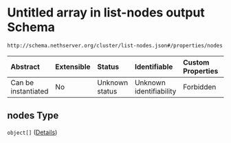 # Untitled array in list-nodes output Schema

```txt
http://schema.nethserver.org/cluster/list-nodes.json#/properties/nodes
```



| Abstract            | Extensible | Status         | Identifiable            | Custom Properties | Additional Properties | Access Restrictions | Defined In                                                          |
| :------------------ | :--------- | :------------- | :---------------------- | :---------------- | :-------------------- | :------------------ | :------------------------------------------------------------------ |
| Can be instantiated | No         | Unknown status | Unknown identifiability | Forbidden         | Allowed               | none                | [list-nodes.json\*](cluster/list-nodes.json "open original schema") |

## nodes Type

`object[]` ([Details](list-nodes-defs-node-info.md))
